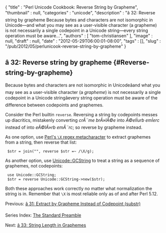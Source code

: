 {
   "title" : "Perl Unicode Cookbook: Reverse String by Grapheme",
   "thumbnail" : null,
   "categories" : "unicode",
   "description" : "â 32: Reverse string by grapheme Because bytes and characters are not isomorphic in Unicode&mdash;and what you may see as a user-visible character (a grapheme) is not necessarily a single codepoint in a Unicode string&mdash;every string operation must be aware...",
   "authors" : [
      "tom-christiansen"
   ],
   "image" : null,
   "draft" : null,
   "date" : "2012-05-29T06:00:01-08:00",
   "tags" : [],
   "slug" : "/pub/2012/05/perlunicook-reverse-string-by-grapheme"
}





â 32: Reverse string by grapheme {#Reverse-string-by-grapheme}
--------------------------------

Because bytes and characters are not isomorphic in Unicodeâand what you
may see as a user-visible character (a *grapheme*) is not necessarily a
single codepoint in a Unicode stringâevery string operation must be
aware of the difference between codepoints and graphemes.

Consider the Perl builtin `reverse`. Reversing a string by codepoints
messes up diacritics, mistakenly converting *crÃ¨me brÃ»lÃ©e* into *Ã©elÌurb
emÌerc* instead of into *eÃ©lÃ»rb emÃ¨rc*; so reverse by grapheme instead.

As one option, use [Perl's `\X` regex
metacharacter](/media/_pub_2012_05_perlunicook-reverse-string-by-grapheme/perlunicook-match-unicode-grapheme-cluster-in-regex.html)
to extract graphemes from a string, then reverse that list:

     $str = join("", reverse $str =~ /\X/g);

As another option, use
[Unicode::GCString](http://search.cpan.org/perldoc?Unicode::GCString) to
treat a string as a sequence of graphemes, not codepoints:

     use Unicode::GCString;
     $str = reverse Unicode::GCString->new($str);

Both these approaches work correctly no matter what normalization the
string is in. Remember that `\X` is most reliable only as of and after
Perl 5.12.

Previous: [â 31: Extract by Grapheme Instead of Codepoint
(substr)](/media/_pub_2012_05_perlunicook-reverse-string-by-grapheme/perlunicook-extract-by-grapheme-instead-of-codepoint-substr.html)

Series Index: [The Standard
Preamble](/media/_pub_2012_05_perlunicook-reverse-string-by-grapheme/perlunicook-standard-preamble.html)

Next: [â 33: String Length in
Graphemes](/media/_pub_2012_05_perlunicook-reverse-string-by-grapheme/perlunicook-string-length-in-graphemes.html)


